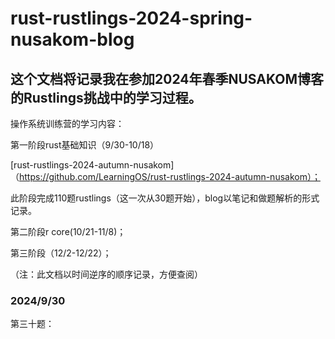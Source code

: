 # rust-rustlings-2024-spring-nusakom-blog
## 这个文档将记录我在参加2024年春季NUSAKOM博客的Rustlings挑战中的学习过程。
操作系统训练营的学习内容：

第一阶段rust基础知识（9/30-10/18）

[rust-rustlings-2024-autumn-nusakom]（https://github.com/LearningOS/rust-rustlings-2024-autumn-nusakom）；

此阶段完成110题rustlings（这一次从30题开始），blog以笔记和做题解析的形式记录。

第二阶段r core(10/21-11/8)；

第三阶段（12/2-12/22）；

（注：此文档以时间逆序的顺序记录，方便查阅）
### 2024/9/30
第三十题：